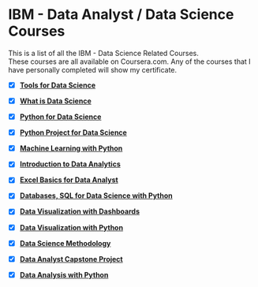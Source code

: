 # IBM - Data Analyst / Data Science Courses

This is a list of all the IBM - Data Science Related Courses.  
These courses are all available on Coursera.com.  Any of the courses that I have personally completed will show my certificate.


- [x] [__Tools for Data Science__](https://github.com/James-E-Porter/IBM_Data_Science/blob/3d2e23f02f10726192dc877720b8f95f623ab009/IBM_Courses/Tools_for_Data_Science/readme.md)

- [x] [__What is Data Science__](https://github.com/James-E-Porter/IBM_Data_Science/blob/198be5020f3c1c23568215a474be073164aa9793/IBM_Courses/What_is_Data_Science/readme.md)


- [x] [__Python for Data Science__](https://github.com/James-E-Porter/IBM_Data_Science/blob/dac830589629001fcccefcd4945651827923bac9/IBM_Courses/Python_for_Data_Science/readme.md)


- [x] [__Python Project for Data Science__](https://github.com/James-E-Porter/IBM_Data_Science/blob/198be5020f3c1c23568215a474be073164aa9793/IBM_Courses/What_is_Data_Science/readme.md)


- [x] [__Machine Learning with Python__](https://github.com/James-E-Porter/IBM_Data_Science/blob/198be5020f3c1c23568215a474be073164aa9793/IBM_Courses/What_is_Data_Science/readme.md)

- [x] [__Introduction to Data Analytics__](https://github.com/James-E-Porter/IBM_Data_Science/blob/198be5020f3c1c23568215a474be073164aa9793/IBM_Courses/What_is_Data_Science/readme.md)


- [x] [__Excel Basics for Data Analyst__](https://github.com/James-E-Porter/IBM_Data_Science/blob/198be5020f3c1c23568215a474be073164aa9793/IBM_Courses/What_is_Data_Science/readme.md)


- [x] [__Databases, SQL for Data Science with Python__](https://github.com/James-E-Porter/IBM_Data_Science/blob/198be5020f3c1c23568215a474be073164aa9793/IBM_Courses/What_is_Data_Science/readme.md)


- [x] [__Data Visualization with Dashboards__](https://github.com/James-E-Porter/IBM_Data_Science/blob/198be5020f3c1c23568215a474be073164aa9793/IBM_Courses/What_is_Data_Science/readme.md)

      
- [x] [__Data Visualization with Python__](https://github.com/James-E-Porter/IBM_Data_Science/blob/198be5020f3c1c23568215a474be073164aa9793/IBM_Courses/What_is_Data_Science/readme.md)


- [x] [__Data Science Methodology__](https://github.com/James-E-Porter/IBM_Data_Science/blob/198be5020f3c1c23568215a474be073164aa9793/IBM_Courses/What_is_Data_Science/readme.md)


- [x] [__Data Analyst Capstone Project__](https://github.com/James-E-Porter/IBM_Data_Science/blob/198be5020f3c1c23568215a474be073164aa9793/IBM_Courses/What_is_Data_Science/readme.md)

- [x] [__Data Analysis with Python__](https://github.com/James-E-Porter/IBM_Data_Science/blob/198be5020f3c1c23568215a474be073164aa9793/IBM_Courses/What_is_Data_Science/readme.md)



























